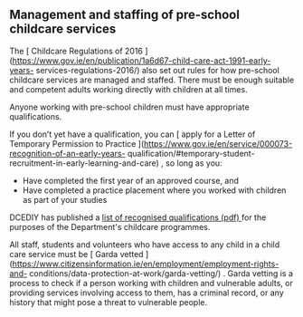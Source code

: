##  Management and staffing of pre-school childcare services

The [ Childcare Regulations of 2016
](https://www.gov.ie/en/publication/1a6d67-child-care-act-1991-early-years-
services-regulations-2016/) also set out rules for how pre-school childcare
services are managed and staffed. There must be enough suitable and competent
adults working directly with children at all times.

Anyone working with pre-school children must have appropriate qualifications.

If you don’t yet have a qualification, you can [ apply for a Letter of
Temporary Permission to Practice
](https://www.gov.ie/en/service/000073-recognition-of-an-early-years-
qualification/#temporary-student-recruitment-in-early-learning-and-care) , so
long as you:

  * Have completed the first year of an approved course, and 
  * Have completed a practice placement where you worked with children as part of your studies 

DCEDIY has published a [ list of recognised qualifications (pdf)
](https://www.gov.ie/pdf/239042/?page=null) for the purposes of the
Department's childcare programmes.

All staff, students and volunteers who have access to any child in a child
care service must be [ Garda vetted
](https://www.citizensinformation.ie/en/employment/employment-rights-and-
conditions/data-protection-at-work/garda-vetting/) . Garda vetting is a
process to check if a person working with children and vulnerable adults, or
providing services involving access to them, has a criminal record, or any
history that might pose a threat to vulnerable people.
